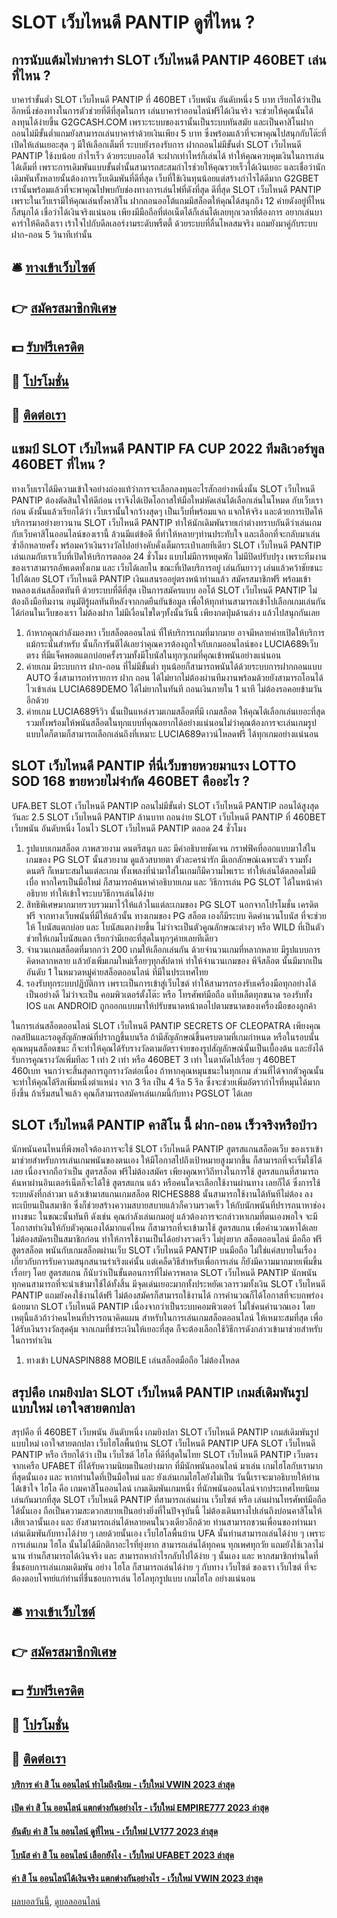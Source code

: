 # SLOT เว็บไหนดี PANTIP ดูที่ไหน ?
## การนับแต้มไพ่บาคาร่า SLOT เว็บไหนดี PANTIP 460BET เล่นที่ไหน ?
บาคาร่าขั้นต่ำ SLOT เว็บไหนดี PANTIP ที่ 460BET เว็บพนัน อันดับหนึ่ง 5 บาท เรียกได้ว่าเป็นอีกหนึ่งช่องทางในการตัวช่วยที่ดีที่สุดในการ เล่นบาคาร่าออนไลน์ฟรีได้เงินจริง จะช่วยให้คุณนั้นได้ลงทุนได้ง่ายขึ้น G2GCASH.COM เพราะระบบของเรานั้นเป็นระบบทันสมัย และเป็นคาสิโนฝากถอนไม่มีขั้นต่ำแถมยังสามารถเล่นบาคาร่าด้วยเงินเพียง 5 บาท ซึ่งพร้อมแล้วที่จะพาคุณไปสนุกกับโต๊ะที่เปิดให้เล่นเยอะสุด ๆ มีให้เลือกเต็มที่ ระบบยังรองรับการ ฝากถอนไม่มีขั้นต่ำ SLOT เว็บไหนดี PANTIP ใช้งบน้อย กำไรเร็ว ด้วยระบบออโต้ จะฝากเท่าไหร่ก็เล่นได้ ทำให้คุณควบคุมเงินในการเล่นได้เต็มที่ เพราะการเดิมพันแบบขั้นต่ำนั้นสามารถสะสมกำไรช่วยให้คุณรวยเร็วได้เงินเยอะ และเชื่อว่านักเดิมพันทั้งหลายนั้นต้องการเว็บเดิมพันที่ดีที่สุด เว็บที่ใช้เงินทุนน้อยแต่สร้างกำไรได้ดีมาก G2GBET เรานั้นพร้อมแล้วที่จะพาคุณไปพบกับช่องทางการเล่นไพ่ที่ดังที่สุด ดีที่สุด SLOT เว็บไหนดี PANTIP เพราะในเว็บเรามีให้คุณเล่นทั้งคาสิโน ฝากถอนออโต้แถมมีสล็อตให้คุณได้สนุกถึง 12 ค่ายดังอยู่ที่ไหนก็สนุกได้ เชื่อว่าได้เงินจริงแน่นอน เพียงมีมือถือที่ต่อเน็ตได้ก็เล่นได้เลยทุกเวลาที่ต้องการ อยากเล่นบาคาร่าให้คิดถึงเรา เร้าใจไปกับดีลเลอร์งามระดับพริ้ตตี้ ด้วยระบบที่ลื่นไหลสมจริง แถมยังมาคู่กับระบบฝาก-ถอน 5 วินาทีเท่านั้น

## 🛎 [ทางเข้าเว็บไซต์](https://bit.ly/3SdLNi2)
## 👉 [สมัครสมาชิกพิเศษ](https://bit.ly/3SdLNi2)
## 💵 [รับฟรีเครดิต](https://bit.ly/3dyRKHj)
## 👑 [โปรโมชั่น](https://bit.ly/3dyRKHj)
## 📱 [ติดต่อเรา](https://bit.ly/3dyRKHj)

## แชมป์ SLOT เว็บไหนดี PANTIP FA CUP 2022 ทีมลิเวอร์พูล 460BET ที่ไหน ?
ทางเว็บเราได้มีความเข้าใจอย่างถ่องแท้ว่าการจะเลือกลงทุนอะไรสักอย่างหนึ่งนั้น SLOT เว็บไหนดี PANTIP ต้องตัดสินใจให้ดีก่อน เราจึงได้เปิดโอกาสให้มือใหม่หัดเล่นได้เลือกเล่นในโหมด กับเว็บเราก่อน ดังนั้นแล้วเรียกได้ว่า เว็บเรานั้นใจกว้างสุดๆ เป็นเว็บที่พร้อมแจก แจกให้จริง และด้วยการเปิดให้บริการมาอย่างยาวนาน SLOT เว็บไหนดี PANTIP ทำให้นักเดิมพันรายเก่าต่างทราบกันดีว่าเล่นเกมกับเว็บคาสิโนออนไลน์ของเรานี้ ล้วนมีแต่ข้อดี ที่ทำให้หลายๆท่านประทับใจ และเลือกที่จะกลับมาเล่นซ้ำอีกหลายครั้ง พร้อมคว้าเงินรางวัลไปอย่างคับคั่งเต็มกระเป๋าเลยทีเดียว SLOT เว็บไหนดี PANTIP เล่นเกมกับเราเว็บที่เปิดให้บริการตลอด 24 ชั่วโมง แบบไม่มีการหยุดพัก ไม่มีปิดปรับปรุง เพราะทีมงานของเราสามารถอัพเดตทั้งเกม และ เว็บได้เลยใน ขณะที่เปิดบริการอยู่ เล่นกันยาวๆ เล่นแล้วคว้าชัยชนะไปได้เลย SLOT เว็บไหนดี PANTIP เงินแสนรออยู่ตรงหน้าท่านแล้ว
สมัครสมาชิกฟรี พร้อมเข้าทดลองเล่นสล็อตทันที ด้วยระบบที่ดีที่สุด เป็นการสมัครแบบ ออโต้ SLOT เว็บไหนดี PANTIP ไม่ต้องถึงมือทีมงาน อนุมัติรู้ผลทันทีหลังจากกดยืนยันข้อมูล เพื่อให้ทุกท่านสามารถเข้าไปเลือกเกมเล่นกันได้ก่อนในเว็บของเรา ไม่ต้องฝาก ไม่มีเงื่อนไขใดๆทั้งนั้นวันนี้ เพียงกดปุ่มด้านล่าง แล้วไปสนุกกันเลย
1. ถ้าหากคุณกำลังมองหา เว็บสล็อตออนไลน์ ที่ให้บริการเกมที่มากมาย อาจมีหลายค่ายเปิดให้บริการ แม้กระนั้นสำหรับ นั้นก็การันตีได้เลยว่าคุณควรต้องถูกใจกับเกมออนไลน์ของ LUCIA689เว็บตรง ที่มีแจ็คพอตแตกบ่อยครั้งรวมทั้งมีโบนัสในทุกๆเกมที่คุณเข้าพนันอย่างแน่นอน
2. ค่ายเกม มีระบบการ ฝาก-ถอน ที่ไม่มีขั้นต่ำ ทุนน้อยก็สามารถพนันได้ด้วยระบบการฝากถอนแบบ AUTO ซึ่งสามารถทำรายการ ฝาก ถอน ได้ไม่ยากไม่ต้องผ่านทีมงานพร้อมด้วยยังสามารถโอนได้ไวเข้าเล่น LUCIA689DEMO ได้ไม่ยากในทันที ถอนเงินภายใน 1 นาที ไม่ต้องรอคอยข้ามวันอีกด้วย
3. ค่ายเกม LUCIA689รีวิว นั้นเป็นแหล่งรวมเกมสล็อตที่มี เกมสล็อต ให้คุณได้เลือกเล่นเยอะที่สุดรวมทั้งพร้อมให้พนันสล็อตในทุกแบบที่คุณอยากได้อย่างแน่นอนไม่ว่าคุณต้องการจะเล่นเกมรูปแบบใดก็ตามก็สามารถเลือกเล่นถึงที่เหมาะ LUCIA689ดาวน์โหลดฟรี ได้ทุกเกมอย่างแน่นอน

## SLOT เว็บไหนดี PANTIP ที่นี่เว็บขายหวยมาแรง LOTTO SOD 168 ขายหวยไม่จำกัด 460BET คืออะไร ?
UFA.BET SLOT เว็บไหนดี PANTIP ถอนไม่มีขั้นต่ำ SLOT เว็บไหนดี PANTIP ถอนได้สูงสุด วันละ 2.5 SLOT เว็บไหนดี PANTIP ล้านบาท ถอนง่าย SLOT เว็บไหนดี PANTIP ที่ 460BET เว็บพนัน อันดับหนึ่ง โอนไว SLOT เว็บไหนดี PANTIP ตลอด 24 ชั่วโมง
1. รูปแบบเกมสล็อต ภาพสวยงาม ดนตรีสนุก และ มีคำอธิบายชัดเจน กราฟฟิคที่ออกแบบมาใส่ในเกมของ PG SLOT นั้นสวยงาม ดูแล้วสบายตา ตัวละครน่ารัก มีเอกลักษณ์เฉพาะตัว รวมทั้งดนตรี ก็เหมาะสมในแต่ละเกม ทั้งเพลงที่นำมาใส่ในเกมก็มีความไพเราะ ทำให้เล่นได้ตลอดไม่มีเบื่อ หากใครเป็นมือใหม่ ก็สามารถค้นหาคำอธิบายเกม และ วิธีการเล่น PG SLOT ได้ในหน้าคำอธิบาย ทำให้เข้าใจระบบวิธีการเล่นได้ง่าย
2. สิทธิพิเศษมากมายรวบรวมมาไว้ให้แล้วในแต่ละเกมของ PG SLOT นอกจากโปรโมชั่น เครดิตฟรี จากทางเว็บพนันที่มีให้แล้วนั้น ทางเกมของ PG สล็อต เองก็มีระบบ คิดคำนวนโบนัส ที่จะช่วยให้ โบนัสแตกบ่อย และ โบนัสแตกง่ายขึ้น ไม่ว่าจะเป็นตัวคูณลักษณะต่างๆ หรือ WILD ที่เป็นตัวช่วยให้เกมโบนัสแตก เรียกว่ามีเยอะที่สุดในทุกๆค่ายเลยทีเดียว
3. จำนวนเกมสล็อตที่มากกว่า 200 เกมให้เลือกเล่นกัน ด้วยจำนวนเกมที่หลากหลาย มีรูปแบบการคิดหลากหลาย แล้วยังเพิ่มเกมใหม่เรื่อยๆทุกสัปดาห์ ทำให้จำนวนเกมของ พีจีสล็อต นั้นมีมากเป็นอันดับ 1 ในหมวดหมู่ค่ายสล็อตออนไลน์ ที่มีในประเทศไทย
4. รองรับทุกระบบปฏิบัติการ เพราะเป็นการเข้าสู่เว็บไซต์ ทำให้สามารถรองรับเครื่องมือทุกอย่างได้เป็นอย่างดี ไม่ว่าจะเป็น คอมพิวเตอร์ตั้งโต๊ะ หรือ โทรศัพท์มือถือ แท็บเล็ตทุกขนาด รองรับทั้ง IOS แลเ ANDROID ถูกออกแบบมาให้ปรับขนาดหน้าตอไปตามขนาดของเครื่องมือของลูกค้า

ในการเล่นสล็อตออนไลน์ SLOT เว็บไหนดี PANTIP SECRETS OF CLEOPATRA เพียงคุณกดสปินและรอดูสัญลักษณ์ที่ปรากฏขึ้นบนรีล ถ้ามีสัญลักษณ์ขึ้นครบตามที่เกมกำหนด หรือในรอบนั้นคุณหมุนสล็อตชนะ ก็จะทำให้คุณได้รับรางวัลตามอัตราจ่ายของรูปสัญลักษณ์นั้นเป็นเบื้องต้น และยังได้รับการคูณรางวัลเพิ่มทีละ 1 เท่า 2 เท่า หรือ 460BET 3 เท่า ในตาถัดไปเรื่อย ๆ 460BET 460เบท จนกว่าจะสิ้นสุดการถูกรางวัลต่อเนื่อง ถ้าหากคุณหมุนชนะในทุกเกม ส่วนที่ได้จากตัวคูณนั้นจะทำให้คุณได้รีลเพิ่มหนึ่งตำแหน่ง จาก 3 รีล เป็น 4 รีล 5 รีล ซึ่งจะช่วยเพิ่มอัตรากำไรที่หมุนได้มากยิ่งขึ้น ถ้าเริ่มสนใจแล้ว คุณก็สามารถสมัครเล่นเกมนี้กับทาง PGSLOT ได้เลย

## SLOT เว็บไหนดี PANTIP คาสิโน นี้ ฝาก-ถอน เร็วจริงหรือป่าว
นักพนันคนไหนที่พึงพอใจต้องการจะใช้ SLOT เว็บไหนดี PANTIP สูตรสแกนสล็อตเว็บ ของเราเข้ามาช่วยสำหรับการเล่นเกมพนันของตนเอง ให้มีโอกาสไปถึงเป้าหมายสูงมากขึ้น ก็สามารถที่จะเริ่มใช้ได้เลย เนื่องจากถือว่าเป็น สูตรสล็อต ฟรีไม่ต้องสมัคร เพียงคุณหาวิถีทางในการใช้ สูตรสแกนที่สามารถค้นหาผ่านอินเตอร์เน็ตก็จะได้ใช้ สูตรสแกน แล้ว หรือคนใดจะเลือกใช้งานผ่านทาง เลยก็ได้ ซึ่งการใช้ระบบดังที่กล่าวมา แล้วเข้ามาสแกนเกมสล็อต RICHES888 นั้นสามารถใช้งานได้ทันทีไม่ต้อง ลงทะเบียนเป็นสมาชิก ซึ่งก็ช่วยสร้างความสบายสบายแล้วก็ความรวดเร็ว ให้กับนักพนันที่ปรารถนาหาช่องทางชนะ ในขณะนั้นทันที ดังเช่น คุณกำลังเล่นเกมอยู่ แล้วต้องการจะกล่าวหาเกมที่ตนเองพอใจ
จะมีโอกาสทำเงินให้กับตัวคุณเองได้มากแค่ไหน ก็สามารถที่จะเข้ามาใช้ สูตรสแกน เพื่อคำนวณหาได้เลย ไม่ต้องสมัครเป็นสมาชิกก่อน ทำให้การใช้งานเป็นได้อย่างรวดเร็ว ไม่ยุ่งยาก สล็อตออนไลน์ มือถือ ฟรีสูตรสล็อต พนันกับเกมสล็อตผ่านเว็บ SLOT เว็บไหนดี PANTIP บนมือถือ ไม่ใช่แค่สบายในเรื่องเกี่ยวกับการรับความสนุกสนานร่าเริงแค่นั้น แต่เคล็ดวิธีสำหรับเพื่อการเล่น ก็ยังมีความมากมายเพิ่มขึ้นเรื่อยๆ โดย สูตรสแกน ก็นับว่าเป็นขั้นตอนการที่ไม่ควรพลาด SLOT เว็บไหนดี PANTIP นักพนันทุกคนสามารถที่จะนำเข้ามาใช้ได้ทั้งสิ้น มีจุดเด่นเยอะมากทั้งประหยัดเวลารวมทั้งเงิน SLOT เว็บไหนดี PANTIP แถมยังคงใช้งานได้ฟรี ไม่ต้องสมัครก็สามารถใช้งานได้ การคำนวณก็ได้โอกาสที่จะบกพร่องน้อยมาก SLOT เว็บไหนดี PANTIP เนื่องจากว่าเป็นระบบคอมพิวเตอร์ ไม่ใช่คนคำนวณเอง โดยเหตุนี้แล้วถ้าว่าคนไหนที่ปรารถนาคิดแผน สำหรับในการเล่นเกมสล็อตออนไลน์ ให้เหมาะสมที่สุด เพื่อได้รับเงินรางวัลสุดคุ้ม จากเกมที่ชำระเงินให้เยอะที่สุด ก็จะต้องเลือกใช้วิธีการดังกล่าวเข้ามาช่วยสำหรับในการทำเงิน
1. ทางเข้า LUNASPIN888 MOBILE เล่นสล็อตมือถือ ไม่ต้องโหลด

## สรุปคือ เกมยิงปลา SLOT เว็บไหนดี PANTIP เกมส์เดิมพันรูปแบบใหม่ เอาใจสายตกปลา
สรุปคือ ที่ 460BET เว็บพนัน อันดับหนึ่ง เกมยิงปลา SLOT เว็บไหนดี PANTIP เกมส์เดิมพันรูปแบบใหม่ เอาใจสายตกปลา เว็บไฮโลพื้นบ้าน SLOT เว็บไหนดี PANTIP UFA SLOT เว็บไหนดี PANTIP หรือ เรียกได้ว่า เป็น เว็บไซต์ ไฮโล ที่ดีที่สุดในไทย SLOT เว็บไหนดี PANTIP เว็บตรงจากเครือ UFABET ที่ได้รับความนิยมเป็นอย่างมาก ที่มีนักพนันออนไลน์ มาเล่น เกมไฮโลกับเรามากที่สุดนั้นเอง และ หากท่านใดที่เป็นมือใหม่ และ ยังเล่นเกมไฮโลยังไม่เป็น วันนี้เราจะมาอธิบายให้ท่านได้เข้าใจ ไฮโล คือ เกมคาสิโนออนไลน์ เกมเดิมพันเกมหนึ่ง ที่นักพนันออนไลน์จากประเทศไทยนิยมเล่นกันมากที่สุด SLOT เว็บไหนดี PANTIP ที่สามารถเล่นผ่าน เว็บไซต์ หรือ เล่นผ่านโทรศัพท์มือถือได้นั้นเอง ถือเป็นความสะดวกสบายเป็นอย่างยิ่งที่ในปัจจุบันนี้ ไม่ต้องเดินทางไปเล่นถึงบ่อนคาสิโนให้เสียเวลานั้นเอง และ ยังสามารถเล่นได้หลายคนในวงเดียวอีกด้วย ท่านสามารถชวนเพื่อนของท่านมาเล่นเดิมพันกับทางได้ง่าย ๆ เลยด้วยนั้นเอง เว็บไฮโลพื้นบ้าน UFA นั้นท่านสามารถเล่นได้ง่าย ๆ เพราะการเล่นเกม ไฮโล นั้นไม่ได้มีกติกาอะไรที่ยุ่งยาก สามารถเล่นได้ทุกคน ทุกเพศทุกวัย แถมยังใช้เวลาไม่นาน ท่านก็สามารถได้เงินจริง และ สามารถหากำไรกลับไปได้ง่าย ๆ นั้นเอง และ หากสมาชิกท่านใดที่ชื่นชอบการเล่นเกมเดิมพัน อย่าง ไฮโล ก็สามารถเล่นได้ง่าย ๆ กับทาง เว็บไซต์ ของเรา เว็บไซต์ ที่จะต้องตอบโจทย์แก่ท่านที่ชื่นชอบการเล่น ไฮโลทุกรูปแบบ เกมไฮโล อย่างแน่นอน

## 🛎 [ทางเข้าเว็บไซต์](https://bit.ly/3SdLNi2)
## 👉 [สมัครสมาชิกพิเศษ](https://bit.ly/3SdLNi2)
## 💵 [รับฟรีเครดิต](https://bit.ly/3dyRKHj)
## 👑 [โปรโมชั่น](https://bit.ly/3dyRKHj)
## 📱 [ติดต่อเรา](https://bit.ly/3dyRKHj)

#### [บริการ ค่า สิ โน ออนไลน์ ทำไมถึงนิยม - เว็บใหม่ VWIN 2023 ล่าสุด](https://atom.io/themes/บริการ%20ค่า%20สิ%20โน%20ออนไลน์%20ทำไมถึงนิยม%20-%20เว็บใหม่%20vwin%202023%20ล่าสุด)
#### [เปิด ค่า สิ โน ออนไลน์ แตกต่างกันอย่างไร - เว็บใหม่ EMPIRE777 2023 ล่าสุด](https://atom.io/themes/เปิด%20ค่า%20สิ%20โน%20ออนไลน์%20แตกต่างกันอย่างไร%20-%20เว็บใหม่%20empire777%202023%20ล่าสุด)
#### [อันดับ ค่า สิ โน ออนไลน์ ดูที่ไหน - เว็บใหม่ LV177 2023 ล่าสุด](https://atom.io/themes/อันดับ%20ค่า%20สิ%20โน%20ออนไลน์%20ดูที่ไหน%20-%20เว็บใหม่%20lv177%202023%20ล่าสุด)
#### [โบนัส ค่า สิ โน ออนไลน์ เลือกยังไง - เว็บใหม่ UFABET 2023 ล่าสุด](https://atom.io/themes/โบนัส%20ค่า%20สิ%20โน%20ออนไลน์%20เลือกยังไง%20-%20เว็บใหม่%20ufabet%202023%20ล่าสุด)
#### [ค่า สิ โน ออนไลน์ได้เงินจริง แตกต่างกันอย่างไร - เว็บใหม่ VWIN 2023 ล่าสุด](https://atom.io/themes/ค่า%20สิ%20โน%20ออนไลน์ได้เงินจริง%20แตกต่างกันอย่างไร%20-%20เว็บใหม่%20vwin%202023%20ล่าสุด)

[ผลบอลวันนี้](https://siamsport.tv "ผลบอลวันนี้"), [ดูบอลออนไลน์](https://siamsport.tv/ดูบอลสด "ดูบอลออนไลน์")